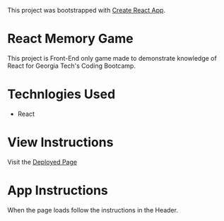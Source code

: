 This project was bootstrapped with [Create React App](https://github.com/facebookincubator/create-react-app).

# React Memory Game

This project is Front-End only game made to demonstrate knowledge of React for Georgia Tech's Coding Bootcamp.

# Technlogies Used
- React

# View Instructions
Visit the [Deployed Page](https://bburch05.github.io/ReactClickMemory/)

# App Instructions

When the page loads follow the instructions in the Header.
